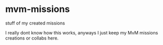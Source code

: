 # mvm-missions
stuff of my created missions

I really dont know how this works, anyways I just keep my MvM missions creations or collabs here.
